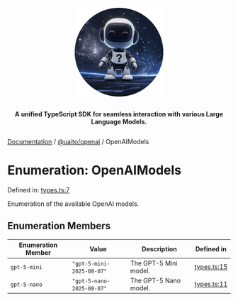 <div style="display:flex; flex-direction:column; align-items:center;">
<p align="center">
  <img src="../UAITO.png" alt="UAITO Logo" width="200"/>
</p>

<p align="center">
  <strong>A unified TypeScript SDK for seamless interaction with various Large Language Models.</strong>
</p>
</div>

[Documentation](README.md) / [@uaito/openai](@uaito.openai.md) / OpenAIModels

# Enumeration: OpenAIModels

Defined in: [types.ts:7](https://github.com/elribonazo/uaito/blob/3b85b1ba4c186b820d14bf055553422e84019aef/packages/openai/src/types.ts#L7)

Enumeration of the available OpenAI models.

## Enumeration Members

| Enumeration Member | Value | Description | Defined in |
| ------ | ------ | ------ | ------ |
| <a id="gpt-5-mini"></a> `gpt-5-mini` | `"gpt-5-mini-2025-08-07"` | The GPT-5 Mini model. | [types.ts:15](https://github.com/elribonazo/uaito/blob/3b85b1ba4c186b820d14bf055553422e84019aef/packages/openai/src/types.ts#L15) |
| <a id="gpt-5-nano"></a> `gpt-5-nano` | `"gpt-5-nano-2025-08-07"` | The GPT-5 Nano model. | [types.ts:11](https://github.com/elribonazo/uaito/blob/3b85b1ba4c186b820d14bf055553422e84019aef/packages/openai/src/types.ts#L11) |

